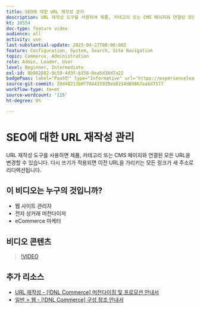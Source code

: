 ```yaml
---
title: SEO에 대한 URL 재작성 관리
description: URL 재작성 도구를 사용하여 제품, 카테고리 또는 CMS 페이지와 연결된 모든 URL을 변경하는 방법에 대해 알아봅니다.
kt: 10554
doc-type: feature video
audience: all
activity: use
last-substantial-update: 2023-04-27T00:00:00Z
feature: Configuration, System, Search, Site Navigation
topic: Commerce, Administration
role: Admin, Leader, User
level: Beginner, Intermediate
exl-id: 8b982882-9c59-4d3f-b158-8ea5d38d7a22
badgePaas: label="PaaS만" type="Informative" url="https://experienceleague.adobe.com/ko/docs/commerce/user-guides/product-solutions" tooltip="Adobe Commerce 온 클라우드 프로젝트(Adobe 관리 PaaS 인프라) 및 온프레미스 프로젝트에만 적용됩니다."
source-git-commit: 29d48213b0f7d4425925ea8234d09867aa6d7577
workflow-type: tm+mt
source-wordcount: '115'
ht-degree: 0%

---
```


# SEO에 대한 URL 재작성 관리

URL 재작성 도구를 사용하면 제품, 카테고리 또는 CMS 페이지와 연결된 모든 URL을 변경할 수 있습니다. 다시 쓰기가 적용되면 이전 URL을 가리키는 모든 링크가 새 주소로 리디렉션됩니다.

## 이 비디오는 누구의 것입니까?

- 웹 사이트 관리자
- 전자 상거래 머천다이저
- eCommerce 마케터

## 비디오 콘텐츠

>[!VIDEO](https://video.tv.adobe.com/v/3410127?quality=12&learn=on&captions=kor)

## 추가 리소스

- [URL 재작성 - [!DNL Commerce] 머천다이징 및 프로모션 안내서](https://experienceleague.adobe.com/docs/commerce-admin/marketing/seo/url-rewrites/url-rewrite.html?lang=ko)
- [일반 > 웹 - [!DNL Commerce] 구성 참조 안내서](https://experienceleague.adobe.com/docs/commerce-admin/config/general/web.html?lang=ko)
